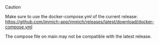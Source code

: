 > [!CAUTION]
> Make sure to use the docker-compose.yml of the current release:
> https://github.com/immich-app/immich/releases/latest/download/docker-compose.yml
> 
> The compose file on main may not be compatible with the latest release.
